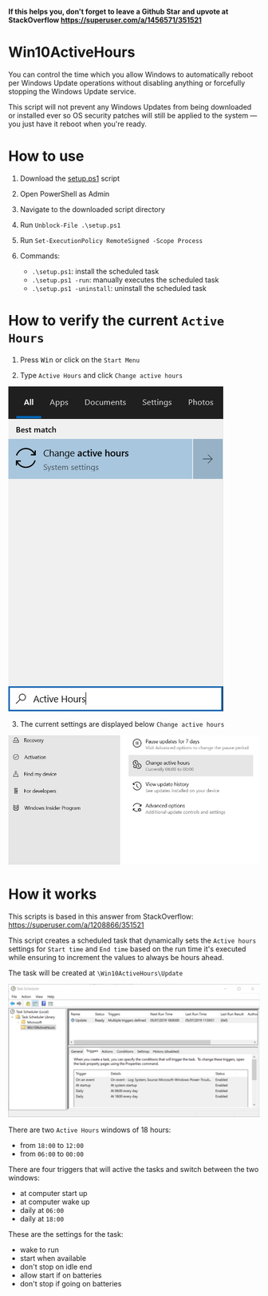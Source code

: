 **If this helps you, don't forget to leave a Github Star and upvote at StackOverflow https://superuser.com/a/1456571/351521**

# Win10ActiveHours

You can control the time which you allow Windows to automatically reboot per Windows Update operations without disabling anything or forcefully stopping the Windows Update service. 

This script will not prevent any Windows Updates from being downloaded or installed ever so OS security patches will still be applied to the system ― you just have it reboot when you're ready. 

# How to use

1. Download the [setup.ps1](https://raw.githubusercontent.com/marcosbozzani/Win10ActiveHours/master/setup.ps1) script

2. Open PowerShell as Admin

3. Navigate to the downloaded script directory

4. Run `Unblock-File .\setup.ps1`

5. Run `Set-ExecutionPolicy RemoteSigned -Scope Process`

6. Commands:
    - `.\setup.ps1`: install the scheduled task
    - `.\setup.ps1 -run`: manually executes the scheduled task
    - `.\setup.ps1 -uninstall`: uninstall the scheduled task

# How to verify the current `Active Hours`

1. Press <kbd>Win</kbd> or click on the `Start Menu`

2. Type `Active Hours` and click `Change active hours`

![](images/search.png)

3. The current settings are displayed below `Change active hours` 

![](images/settings.png)

# How it works

This scripts is based in this answer from StackOverflow: https://superuser.com/a/1208866/351521

This script creates a scheduled task that dynamically sets the `Active hours` settings for `Start time` and `End time` based on the run time it's executed while ensuring to increment the values to always be hours ahead.

The task will be created at `\Win10ActiveHours\Update`

![](images/scheduler.png)

There are two `Active Hours` windows of 18 hours:
 - from `18:00` to `12:00`
 - from `06:00` to `00:00`

There are four triggers that will active the tasks and switch between the two windows:
 - at computer start up
 - at computer wake up
 - daily at `06:00`
 - daily at `18:00`

These are the settings for the task:
 - wake to run
 - start when available
 - don't stop on idle end
 - allow start if on batteries
 - don't stop if going on batteries
